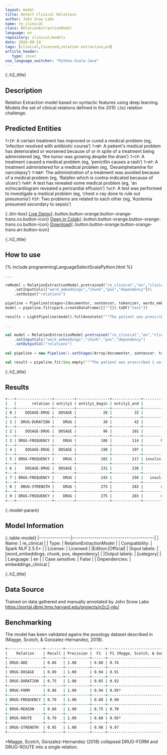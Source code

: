 ```yaml
---
layout: model
title: Detect Clinical Relations 
author: John Snow Labs
name: re_clinical
class: RelationExtractionModel
language: en
repository: clinical/models
date: 2020-09-24
tags: [clinical,licensed,relation extraction,en]
article_header:
   type: cover
use_language_switcher: "Python-Scala-Java"
---
```


{:.h2_title}
## Description
Relation Extraction model based on syntactic features using deep learning. Models the set of clinical relations defined in the 2010 ``i2b2`` relation challenge.

## Predicted Entities 
`TrIP`: A certain treatment has improved or cured a medical problem (eg, ‘infection resolved with antibiotic course’)
`TrWP`: A patient's medical problem has deteriorated or worsened because of or in spite of a treatment being administered (eg, ‘the tumor was growing despite the drain’)
`TrCP`: A treatment caused a medical problem (eg, ‘penicillin causes a rash’)
`TrAP`: A treatment administered for a medical problem (eg, ‘Dexamphetamine for narcolepsy’)
`TrNAP`: The administration of a treatment was avoided because of a medical problem (eg, ‘Ralafen which is contra-indicated because of ulcers’)
`TeRP`: A test has revealed some medical problem (eg, ‘an echocardiogram revealed a pericardial effusion’)
`TeCP`: A test was performed to investigate a medical problem (eg, ‘chest x-ray done to rule out pneumonia’)
`PIP`: Two problems are related to each other (eg, ‘Azotemia presumed secondary to sepsis’)

{:.btn-box}
[Live Demo](https://demo.johnsnowlabs.com/healthcare/RE_CLINICAL/){:.button.button-orange.button-orange-trans.co.button-icon}
[Open in Colab](https://colab.research.google.com/github/JohnSnowLabs/spark-nlp-workshop/blob/master/tutorials/Certification_Trainings/Healthcare/10.Clinical_Relation_Extraction.ipynb){:.button.button-orange.button-orange-trans.co.button-icon}
[Download](https://s3.amazonaws.com/auxdata.johnsnowlabs.com/clinical/models/re_clinical_en_2.5.5_2.4_1600987935304.zip){:.button.button-orange.button-orange-trans.arr.button-icon}

{:.h2_title}
## How to use 

<div class="tabs-box" markdown="1">

{% include programmingLanguageSelectScalaPython.html %}

```python
...

reModel = RelationExtractionModel.pretrained("re_clinical","en","clinical/models")\
    .setInputCols(["word_embeddings","chunk","pos","dependency"])\
    .setOutput("relations")

pipeline = Pipeline(stages=[documenter, sentencer, tokenizer, words_embedder, pos_tagger, ner_tagger, ner_chunker, dependency_parser, reModel])
model = pipeline.fit(spark.createDataFrame([[""]]).toDF("text"))

results = LightPipeline(model).fullAnnotate("""The patient was prescribed 1 unit of Advil for 5 days after meals. The patient was also given 1 unit of Metformin daily.He was seen by the endocrinology service and she was discharged on 40 units of insulin glargine at night, 12 units of insulin lispro with meals , and metformin 1000 mg two times a day.""")
```

```scala
...

val model = RelationExtractionModel.pretrained("re_clinical","en","clinical/models")
    .setInputCols("word_embeddings","chunk","pos","dependency")
    .setOutputCol("relations")
    
val pipeline = new Pipeline().setStages(Array(documenter, sentencer, tokenizer, words_embedder, pos_tagger, ner_tagger, ner_chunker, dependency_parser, reModel))

val result = pipeline.fit(Seq.empty["""The patient was prescribed 1 unit of Advil for 5 days after meals. The patient was also given 1 unit of Metformin daily.He was seen by the endocrinology service and she was discharged on 40 units of insulin glargine at night, 12 units of insulin lispro with meals , and metformin 1000 mg two times a day."""].toDS.toDF("text")).transform(data)

```
</div>

{:.h2_title}
## Results
```bash
+---+----------------+---------+---------------+-------------+------------------+-----------+---------------+-------------+------------------+------------+
|   |       relation | entity1 | entity1_begin | entity1_end |           chunk1 |   entity2 | entity2_begin | entity2_end |           chunk2 | confidence |
+---+----------------+---------+---------------+-------------+------------------+-----------+---------------+-------------+------------------+------------+
| 0 |    DOSAGE-DRUG |  DOSAGE |            28 |          33 |           1 unit |      DRUG |            38 |          42 |            Advil |        1.0 |
+---+----------------+---------+---------------+-------------+------------------+-----------+---------------+-------------+------------------+------------+
| 1 |  DRUG-DURATION |    DRUG |            38 |          42 |            Advil |  DURATION |            44 |          53 |       for 5 days |        1.0 |
+---+----------------+---------+---------------+-------------+------------------+-----------+---------------+-------------+------------------+------------+
| 2 |    DOSAGE-DRUG |  DOSAGE |            96 |         101 |           1 unit |      DRUG |           106 |         114 |        Metformin |        1.0 |
+---+----------------+---------+---------------+-------------+------------------+-----------+---------------+-------------+------------------+------------+
| 3 | DRUG-FREQUENCY |    DRUG |           106 |         114 |        Metformin | FREQUENCY |           116 |         120 |            daily |        1.0 |
+---+----------------+---------+---------------+-------------+------------------+-----------+---------------+-------------+------------------+------------+
| 4 |    DOSAGE-DRUG |  DOSAGE |           190 |         197 |         40 units |      DRUG |           202 |         217 | insulin glargine |        1.0 |
+---+----------------+---------+---------------+-------------+------------------+-----------+---------------+-------------+------------------+------------+
| 5 | DRUG-FREQUENCY |    DRUG |           202 |         217 | insulin glargine | FREQUENCY |           219 |         226 |         at night |        1.0 |
+---+----------------+---------+---------------+-------------+------------------+-----------+---------------+-------------+------------------+------------+
| 6 |    DOSAGE-DRUG |  DOSAGE |           231 |         238 |         12 units |      DRUG |           243 |         256 |   insulin lispro |        1.0 |
+---+----------------+---------+---------------+-------------+------------------+-----------+---------------+-------------+------------------+------------+
| 7 | DRUG-FREQUENCY |    DRUG |           243 |         256 |   insulin lispro | FREQUENCY |           258 |         267 |       with meals |        1.0 |
+---+----------------+---------+---------------+-------------+------------------+-----------+---------------+-------------+------------------+------------+
| 8 |  DRUG-STRENGTH |    DRUG |           275 |         283 |        metformin |  STRENGTH |           285 |         291 |          1000 mg |        1.0 |
+---+----------------+---------+---------------+-------------+------------------+-----------+---------------+-------------+------------------+------------+
| 9 | DRUG-FREQUENCY |    DRUG |           275 |         283 |        metformin | FREQUENCY |           293 |         307 |  two times a day |        1.0 |
+---+----------------+---------+---------------+-------------+------------------+-----------+---------------+-------------+------------------+------------+
```

{:.model-param}
## Model Information

{:.table-model}
|----------------|-----------------------------------------|
| Name:           | re_clinical                             |
| Type:    | RelationExtractionModel                 |
| Compatibility:  | Spark NLP 2.5.5+                                   |
| License:        | Licensed                                |
|Edition:|Official|                              |
|Input labels:         | [word_embeddings, chunk, pos, dependency] |
|Output labels:        | [category]                                |
| Language:       | en                                      |
| Case sensitive: | False                                   |
| Dependencies:  | embeddings_clinical                     |

{:.h2_title}
## Data Source
Trained on data gathered and manually annotated by John Snow Labs
https://portal.dbmi.hms.harvard.edu/projects/n2c2-nlp/

## Benchmarking
The model has been validated agains the posology dataset described in (Magge, Scotch, & Gonzalez-Hernandez, 2018).
```bash
+----------------+--------+-----------+------+------------------------------------------------+
|    Relation    | Recall | Precision |  F1  | F1 (Magge, Scotch, & Gonzalez-Hernandez, 2018) |
+----------------+--------+-----------+------+------------------------------------------------+
| DRUG-ADE       | 0.66   | 1.00      | 0.80 | 0.76                                           |
+----------------+--------+-----------+------+------------------------------------------------+
| DRUG-DOSAGE    | 0.89   | 1.00      | 0.94 | 0.91                                           |
+----------------+--------+-----------+------+------------------------------------------------+
| DRUG-DURATION  | 0.75   | 1.00      | 0.85 | 0.92                                           |
+----------------+--------+-----------+------+------------------------------------------------+
| DRUG-FORM      | 0.88   | 1.00      | 0.94 | 0.95*                                          |
+----------------+--------+-----------+------+------------------------------------------------+
| DRUG-FREQUENCY | 0.79   | 1.00      | 0.88 | 0.90                                           |
+----------------+--------+-----------+------+------------------------------------------------+
| DRUG-REASON    | 0.60   | 1.00      | 0.75 | 0.70                                           |
+----------------+--------+-----------+------+------------------------------------------------+
| DRUG-ROUTE     | 0.79   | 1.00      | 0.88 | 0.95*                                          |
+----------------+--------+-----------+------+------------------------------------------------+
| DRUG-STRENGTH  | 0.95   | 1.00      | 0.98 | 0.97                                           |
+----------------+--------+-----------+------+------------------------------------------------+
```
*Magge, Scotch, Gonzalez-Hernandez (2018) collapsed DRUG-FORM and DRUG-ROUTE into a single relation.